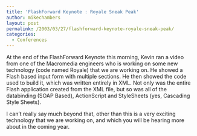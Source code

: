 ```yaml
---
title: 'FlashForward Keynote : Royale Sneak Peak'
author: mikechambers
layout: post
permalink: /2003/03/27/flashforward-keynote-royale-sneak-peak/
categories:
  - Conferences
---
```



At the end of the FlashForward Keynote this morning, Kevin ran a video from one of the Macromedia engineers who is working on some new technology (code named Royale) that we are working on. He showed a Flash based input form with multiple sections. He then showed the code used to build it, which was written entirely in XML. Not only was the entire Flash application created from the XML file, but so was all of the databinding (SOAP Based), ActionScript and StyleSheets (yes, Cascading Style Sheets).

I can&#8217;t really say much beyond that, other than this is a very exciting technology that we are working on, and which you will be hearing more about in the coming year.